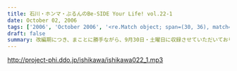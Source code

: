 ```yaml
---
title: 石川・ホンマ・ぶるんのBe-SIDE Your Life! vol.22-1
date: October 02, 2006
tags: ['2006', 'October 2006', '<re.Match object; span=(30, 36), match='vol.22'>']
draft: false
summary: 改編期につき、まことに勝手ながら、9月30日・土曜日に収録させていただいております。土曜の夕方というゴールデンな時間に倉庫スタジヲに集合…それだけでナニなのに…遅刻…ビーサイを聴いている学生諸君は、遅刻すると、先生に怒られたりとペナルティがそれなりにあると思いますが、当番組の「ゆるふわ感」はお察しの通り。誰が怒るでもなく、ま、とにかく集合具合が悪いのですよ。そんないいわけじみたオープニングか。NAMAE
---
```


http://project-phi.ddo.jp/ishikawa/ishikawa022_1.mp3
